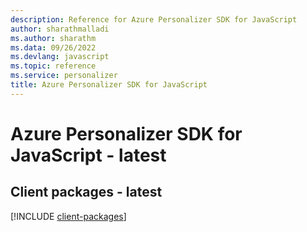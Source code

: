```yaml
---
description: Reference for Azure Personalizer SDK for JavaScript
author: sharathmalladi
ms.author: sharathm
ms.data: 09/26/2022
ms.devlang: javascript
ms.topic: reference
ms.service: personalizer
title: Azure Personalizer SDK for JavaScript
---
```

# Azure Personalizer SDK for JavaScript - latest

## Client packages - latest
[!INCLUDE [client-packages](personalizer-client-index.md)]